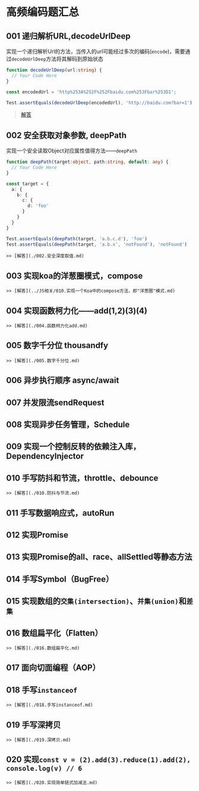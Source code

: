 # 高频编码题汇总

## 001 递归解析URL,decodeUrlDeep
 
实现一个递归解析Url的方法，当传入的url可能经过多次的编码(`encode`)，需要通过`decodeUrlDeep`方法将其解码到原始状态
```typescript
function decodeUrlDeep(url:string) {
  // Your Code Here  
}

const encodedUrl = 'http%253A%252F%252Fbaidu.com%253Fbar%253D1';

Test.assertEquals(decodeUrlDeep(encodedUrl), 'http://baidu.com?bar=1')
```
 
> [解答](./001.decodeUrlDeep.md)


## 002 安全获取对象参数, deepPath

实现一个安全读取Object对应属性值得方法——`deepPath`

```typescript
function deepPath(target:object, path:string, default: any) {
  // Your Code Here  
}

const target = {
  a: {
    b: {
      c: {
        d: 'foo'
      } 
    }
  }
}

Test.assertEquals(deepPath(target, 'a.b.c.d'), 'foo')
Test.assertEquals(deepPath(target, 'a.b.x', 'notFound'), 'notFound')
```
 
    >> [解答](./002.安全深度取值.md)
## 003 实现koa的洋葱圈模式，compose

    >> [解答](../JS相关/010.实现一个Koa中的compose方法，即"洋葱圈"模式.md)
 
## 004 实现函数柯力化——add(1,2)(3)(4)

    >> [解答](./004.函数柯力化add.md)
    
## 005 数字千分位 thousandfy

    >> [解答](./005.数字千分位.md)
 
## 006 异步执行顺序 async/await
 
## 007 并发限流sendRequest
 
## 008 实现异步任务管理，Schedule
 
## 009 实现一个控制反转的依赖注入库，DependencyInjector

## 010 手写防抖和节流，throttle、debounce

    >> [解答](./010.防抖与节流.md)
 
## 011 手写数据响应式，autoRun

## 012 实现Promise
 
## 013 实现Promise的all、race、allSettled等静态方法
 
## 014 手写Symbol（BugFree）

## 015 实现数组的`交集(intersection)`、`并集(union)`和`差集`
 
## 016 数组扁平化（Flatten）

    >> [解答](./016.数组扁平化.md)

## 017 面向切面编程（AOP）

## 018 手写`instanceof`

    >> [解答](./018.手写instanceof.md)

## 019 手写深拷贝

    >> [解答](./019.深拷贝.md)

## 020 实现`const v = (2).add(3).reduce(1).add(2), console.log(v) // 6`

    >> [解答](./020.实现简单链式加减法.md)
